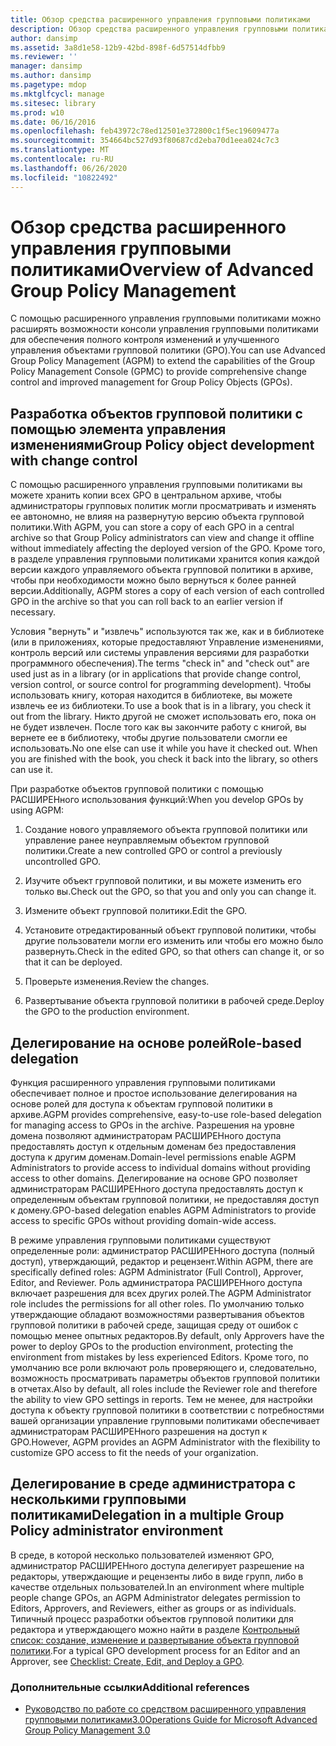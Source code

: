 ```yaml
---
title: Обзор средства расширенного управления групповыми политиками
description: Обзор средства расширенного управления групповыми политиками
author: dansimp
ms.assetid: 3a8d1e58-12b9-42bd-898f-6d57514dfbb9
ms.reviewer: ''
manager: dansimp
ms.author: dansimp
ms.pagetype: mdop
ms.mktglfcycl: manage
ms.sitesec: library
ms.prod: w10
ms.date: 06/16/2016
ms.openlocfilehash: feb43972c78ed12501e372800c1f5ec19609477a
ms.sourcegitcommit: 354664bc527d93f80687cd2eba70d1eea024c7c3
ms.translationtype: MT
ms.contentlocale: ru-RU
ms.lasthandoff: 06/26/2020
ms.locfileid: "10822492"
---
```

# <span data-ttu-id="fa69e-103">Обзор средства расширенного управления групповыми политиками</span><span class="sxs-lookup"><span data-stu-id="fa69e-103">Overview of Advanced Group Policy Management</span></span>


<span data-ttu-id="fa69e-104">С помощью расширенного управления групповыми политиками можно расширять возможности консоли управления групповыми политиками для обеспечения полного контроля изменений и улучшенного управления объектами групповой политики (GPO).</span><span class="sxs-lookup"><span data-stu-id="fa69e-104">You can use Advanced Group Policy Management (AGPM) to extend the capabilities of the Group Policy Management Console (GPMC) to provide comprehensive change control and improved management for Group Policy Objects (GPOs).</span></span>

## <span data-ttu-id="fa69e-105">Разработка объектов групповой политики с помощью элемента управления изменениями</span><span class="sxs-lookup"><span data-stu-id="fa69e-105">Group Policy object development with change control</span></span>


<span data-ttu-id="fa69e-106">С помощью расширенного управления групповыми политиками вы можете хранить копии всех GPO в центральном архиве, чтобы администраторы групповых политик могли просматривать и изменять ее автономно, не влияя на развернутую версию объекта групповой политики.</span><span class="sxs-lookup"><span data-stu-id="fa69e-106">With AGPM, you can store a copy of each GPO in a central archive so that Group Policy administrators can view and change it offline without immediately affecting the deployed version of the GPO.</span></span> <span data-ttu-id="fa69e-107">Кроме того, в разделе управления групповыми политиками хранится копия каждой версии каждого управляемого объекта групповой политики в архиве, чтобы при необходимости можно было вернуться к более ранней версии.</span><span class="sxs-lookup"><span data-stu-id="fa69e-107">Additionally, AGPM stores a copy of each version of each controlled GPO in the archive so that you can roll back to an earlier version if necessary.</span></span>

<span data-ttu-id="fa69e-108">Условия "вернуть" и "извлечь" используются так же, как и в библиотеке (или в приложениях, которые предоставляют Управление изменениями, контроль версий или системы управления версиями для разработки программного обеспечения).</span><span class="sxs-lookup"><span data-stu-id="fa69e-108">The terms "check in" and "check out" are used just as in a library (or in applications that provide change control, version control, or source control for programming development).</span></span> <span data-ttu-id="fa69e-109">Чтобы использовать книгу, которая находится в библиотеке, вы можете извлечь ее из библиотеки.</span><span class="sxs-lookup"><span data-stu-id="fa69e-109">To use a book that is in a library, you check it out from the library.</span></span> <span data-ttu-id="fa69e-110">Никто другой не сможет использовать его, пока он не будет извлечен. После того как вы закончите работу с книгой, вы вернете ее в библиотеку, чтобы другие пользователи смогли ее использовать.</span><span class="sxs-lookup"><span data-stu-id="fa69e-110">No one else can use it while you have it checked out. When you are finished with the book, you check it back into the library, so others can use it.</span></span>

<span data-ttu-id="fa69e-111">При разработке объектов групповой политики с помощью РАСШИРЕНного использования функций:</span><span class="sxs-lookup"><span data-stu-id="fa69e-111">When you develop GPOs by using AGPM:</span></span>

1.  <span data-ttu-id="fa69e-112">Создание нового управляемого объекта групповой политики или управление ранее неуправляемым объектом групповой политики.</span><span class="sxs-lookup"><span data-stu-id="fa69e-112">Create a new controlled GPO or control a previously uncontrolled GPO.</span></span>

2.  <span data-ttu-id="fa69e-113">Изучите объект групповой политики, и вы можете изменить его только вы.</span><span class="sxs-lookup"><span data-stu-id="fa69e-113">Check out the GPO, so that you and only you can change it.</span></span>

3.  <span data-ttu-id="fa69e-114">Измените объект групповой политики.</span><span class="sxs-lookup"><span data-stu-id="fa69e-114">Edit the GPO.</span></span>

4.  <span data-ttu-id="fa69e-115">Установите отредактированный объект групповой политики, чтобы другие пользователи могли его изменить или чтобы его можно было развернуть.</span><span class="sxs-lookup"><span data-stu-id="fa69e-115">Check in the edited GPO, so that others can change it, or so that it can be deployed.</span></span>

5.  <span data-ttu-id="fa69e-116">Проверьте изменения.</span><span class="sxs-lookup"><span data-stu-id="fa69e-116">Review the changes.</span></span>

6.  <span data-ttu-id="fa69e-117">Развертывание объекта групповой политики в рабочей среде.</span><span class="sxs-lookup"><span data-stu-id="fa69e-117">Deploy the GPO to the production environment.</span></span>

## <span data-ttu-id="fa69e-118">Делегирование на основе ролей</span><span class="sxs-lookup"><span data-stu-id="fa69e-118">Role-based delegation</span></span>


<span data-ttu-id="fa69e-119">Функция расширенного управления групповыми политиками обеспечивает полное и простое использование делегирования на основе ролей для доступа к объектам групповой политики в архиве.</span><span class="sxs-lookup"><span data-stu-id="fa69e-119">AGPM provides comprehensive, easy-to-use role-based delegation for managing access to GPOs in the archive.</span></span> <span data-ttu-id="fa69e-120">Разрешения на уровне домена позволяют администраторам РАСШИРЕНного доступа предоставлять доступ к отдельным доменам без предоставления доступа к другим доменам.</span><span class="sxs-lookup"><span data-stu-id="fa69e-120">Domain-level permissions enable AGPM Administrators to provide access to individual domains without providing access to other domains.</span></span> <span data-ttu-id="fa69e-121">Делегирование на основе GPO позволяет администраторам РАСШИРЕНного доступа предоставлять доступ к определенным объектам групповой политики, не предоставляя доступ к домену.</span><span class="sxs-lookup"><span data-stu-id="fa69e-121">GPO-based delegation enables AGPM Administrators to provide access to specific GPOs without providing domain-wide access.</span></span>

<span data-ttu-id="fa69e-122">В режиме управления групповыми политиками существуют определенные роли: администратор РАСШИРЕНного доступа (полный доступ), утверждающий, редактор и рецензент.</span><span class="sxs-lookup"><span data-stu-id="fa69e-122">Within AGPM, there are specifically defined roles: AGPM Administrator (Full Control), Approver, Editor, and Reviewer.</span></span> <span data-ttu-id="fa69e-123">Роль администратора РАСШИРЕНного доступа включает разрешения для всех других ролей.</span><span class="sxs-lookup"><span data-stu-id="fa69e-123">The AGPM Administrator role includes the permissions for all other roles.</span></span> <span data-ttu-id="fa69e-124">По умолчанию только утверждающие обладают возможностями развертывания объектов групповой политики в рабочей среде, защищая среду от ошибок с помощью менее опытных редакторов.</span><span class="sxs-lookup"><span data-stu-id="fa69e-124">By default, only Approvers have the power to deploy GPOs to the production environment, protecting the environment from mistakes by less experienced Editors.</span></span> <span data-ttu-id="fa69e-125">Кроме того, по умолчанию все роли включают роль проверяющего и, следовательно, возможность просматривать параметры объектов групповой политики в отчетах.</span><span class="sxs-lookup"><span data-stu-id="fa69e-125">Also by default, all roles include the Reviewer role and therefore the ability to view GPO settings in reports.</span></span> <span data-ttu-id="fa69e-126">Тем не менее, для настройки доступа к объекту групповой политики в соответствии с потребностями вашей организации управление групповыми политиками обеспечивает администраторам РАСШИРЕНного разрешения на доступ к GPO.</span><span class="sxs-lookup"><span data-stu-id="fa69e-126">However, AGPM provides an AGPM Administrator with the flexibility to customize GPO access to fit the needs of your organization.</span></span>

## <span data-ttu-id="fa69e-127">Делегирование в среде администратора с несколькими групповыми политиками</span><span class="sxs-lookup"><span data-stu-id="fa69e-127">Delegation in a multiple Group Policy administrator environment</span></span>


<span data-ttu-id="fa69e-128">В среде, в которой несколько пользователей изменяют GPO, администратор РАСШИРЕНного доступа делегирует разрешение на редакторы, утверждающие и рецензенты либо в виде групп, либо в качестве отдельных пользователей.</span><span class="sxs-lookup"><span data-stu-id="fa69e-128">In an environment where multiple people change GPOs, an AGPM Administrator delegates permission to Editors, Approvers, and Reviewers, either as groups or as individuals.</span></span> <span data-ttu-id="fa69e-129">Типичный процесс разработки объектов групповой политики для редактора и утверждающего можно найти в разделе [Контрольный список: создание, изменение и развертывание объекта групповой политики](checklist-create-edit-and-deploy-a-gpo-agpm30ops.md).</span><span class="sxs-lookup"><span data-stu-id="fa69e-129">For a typical GPO development process for an Editor and an Approver, see [Checklist: Create, Edit, and Deploy a GPO](checklist-create-edit-and-deploy-a-gpo-agpm30ops.md).</span></span>

### <span data-ttu-id="fa69e-130">Дополнительные ссылки</span><span class="sxs-lookup"><span data-stu-id="fa69e-130">Additional references</span></span>

-   [<span data-ttu-id="fa69e-131">Руководство по работе со средством расширенного управления групповыми политиками3.0</span><span class="sxs-lookup"><span data-stu-id="fa69e-131">Operations Guide for Microsoft Advanced Group Policy Management 3.0</span></span>](operations-guide-for-microsoft-advanced-group-policy-management-30-agpm30ops.md)

 

 





